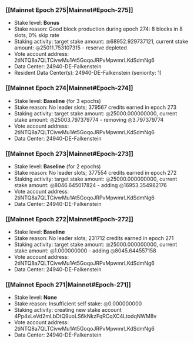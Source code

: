 ### [[Mainnet Epoch 275|Mainnet#Epoch-275]]
* Stake level: **Bonus**
* Stake reason: Good block production during epoch 274: 8 blocks in 8 slots, 0% skip rate
* Staking activity: target stake amount: ◎68952.929737121, current stake amount: ◎25011.753107315 - reserve depleted
* Vote account address: 2tiNTQ8a7QLTCivwMu1At5GoqoJRPvMpwmrLKdSdmNg6
* Data Center: 24940-DE-Falkenstein
* Resident Data Center(s): 24940-DE-Falkenstein (seniority: 1)
### [[Mainnet Epoch 274|Mainnet#Epoch-274]]
* Stake level: **Baseline** (for 3 epochs)
* Stake reason: No leader slots; 379567 credits earned in epoch 273
* Staking activity: target stake amount: ◎25000.000000000, current stake amount: ◎25003.797379774 - removing ◎3.797379774
* Vote account address: 2tiNTQ8a7QLTCivwMu1At5GoqoJRPvMpwmrLKdSdmNg6
* Data Center: 24940-DE-Falkenstein
### [[Mainnet Epoch 273|Mainnet#Epoch-273]]
* Stake level: **Baseline** (for 2 epochs)
* Stake reason: No leader slots; 377554 credits earned in epoch 272
* Staking activity: target stake amount: ◎25000.000000000, current stake amount: ◎8046.645017824 - adding ◎16953.354982176
* Vote account address: 2tiNTQ8a7QLTCivwMu1At5GoqoJRPvMpwmrLKdSdmNg6
* Data Center: 24940-DE-Falkenstein
### [[Mainnet Epoch 272|Mainnet#Epoch-272]]
* Stake level: **Baseline**
* Stake reason: No leader slots; 231712 credits earned in epoch 271
* Staking activity: target stake amount: ◎25000.000000000, current stake amount: ◎1.000000000 - adding ◎8045.644557158
* Vote account address: 2tiNTQ8a7QLTCivwMu1At5GoqoJRPvMpwmrLKdSdmNg6
* Data Center: 24940-DE-Falkenstein
### [[Mainnet Epoch 271|Mainnet#Epoch-271]]
* Stake level: **None**
* Stake reason: Insufficient self stake: ◎0.000000000
* Staking activity: creating new stake account 4Pp4xLeVd2mLbDtQ9uoLS6kNkzFqRCqXC4LtodqNWM8v
* Vote account address: 2tiNTQ8a7QLTCivwMu1At5GoqoJRPvMpwmrLKdSdmNg6
* Data Center: 24940-DE-Falkenstein